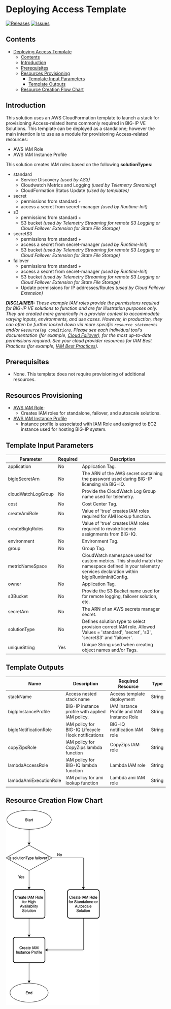 # Deploying Access Template

[![Releases](https://img.shields.io/github/release/f5networks/f5-aws-cloudformation-v2.svg)](https://github.com/f5networks/f5-aws-cloudformation-v2/releases)
[![Issues](https://img.shields.io/github/issues/f5networks/f5-aws-cloudformation-v2.svg)](https://github.com/f5networks/f5-aws-cloudformation-v2/issues)


## Contents

- [Deploying Access Template](#deploying-access-template)
  - [Contents](#contents)
  - [Introduction](#introduction)
  - [Prerequisites](#prerequisites)
  - [Resources Provisioning](#resources-provisioning)
    - [Template Input Parameters](#template-input-parameters)
    - [Template Outputs](#template-outputs)
  - [Resource Creation Flow Chart](#resource-creation-flow-chart)


## Introduction

This solution uses an AWS CloudFormation template to launch a stack for provisioning Access-related items commonly required in BIG-IP VE Solutions. This template can be deployed as a standalone; however the main intention is to use as a module for provisioning Access-related resources:

  - AWS IAM Role
  - AWS IAM Instance Profile

This solution creates IAM roles based on the following **solutionTypes**:

  - standard
    - Service Discovery *(used by AS3)*
    - Cloudwatch Metrics and Logging *(used by Telemetry Streaming)*
    - CloudFormation Status Update *(Used by templates)*
  - secret
    - permissions from standard +
    - access a secret from secret-manager *(used by Runtime-Init)*
  - s3
    - permissions from standard + 
    - S3 bucket *(used by Telemetry Streaming for remote S3 Logging or Cloud Failover Extension for State File Storage)*
  - secretS3
    - permissions from standard + 
    - access a secret from secret-manager *(used by Runtime-Init)*
    - S3 bucket *(used by Telemetry Streaming for remote S3 Logging or Cloud Failover Extension for State File Storage)*
  - failover
    - permissions from standard + 
    - access a secret from secret-manager *(used by Runtime-Init)*
    - S3 bucket *(used by Telemetry Streaming for remote S3 Logging or Cloud Failover Extension for State File Storage)*
    - Update permissions for IP addresses/Routes *(used by Cloud Failover Extension)*


***DISCLAIMER:*** *These example IAM roles provide the permissions required for BIG-IP VE solutions to function and are for illustration purposes only. They are created more generically in a provider context to accommodate varying inputs, environments, and use cases. However, in production, they can often be further locked down via more specific `resource statements` and/or `ResourceTag conditions`. Please see each individual tool's documentation (for example, [Cloud Failover](https://clouddocs.f5.com/products/extensions/f5-cloud-failover/latest/userguide/aws.html#create-and-assign-an-iam-role)), for the most up-to-date permissions required. See your cloud provider resources for IAM Best Practices (for example, [IAM Best Practices](https://docs.aws.amazon.com/IAM/latest/UserGuide/best-practices.html)).*


## Prerequisites

  - None. This template does not require provisioning of additional resources.
  
  
## Resources Provisioning

  * [AWS IAM Role](https://docs.aws.amazon.com/IAM/latest/UserGuide/id_roles.html):
    - Creates IAM roles for standalone, failover, and autoscale solutions.
  * [AWS IAM Instance Profile](https://docs.aws.amazon.com/IAM/latest/UserGuide/id_roles_use_switch-role-ec2_instance-profiles.html)
    - Instance profile is associated with IAM Role and assigned to EC2 instance used for hosting BIG-IP system.


## Template Input Parameters

| Parameter | Required | Description |
| --- | --- | --- |
| application | No | Application Tag. |
| bigIqSecretArn | No | The ARN of the AWS secret containing the password used during BIG-IP licensing via BIG-IQ. |
| cloudWatchLogGroup | No | Provide the CloudWatch Log Group name used for telemetry. |
| cost | No | Cost Center Tag. |
| createAmiRole | No | Value of 'true' creates IAM roles required for AMI lookup function. |
| createBigIqRoles | No | Value of 'true' creates IAM roles required to revoke license assignments from BIG-IQ. |
| environment | No | Environment Tag. |
| group | No | Group Tag. |
| metricNameSpace | No | CloudWatch namespace used for custom metrics. This should match the namespace defined in your telemetry services declaration within bigipRuntimInitConfig. |
| owner | No | Application Tag. |
| s3Bucket | No | Provide the S3 Bucket name used for for remote logging, failover solution, etc. |
| secretArn | No | The ARN of an AWS secrets manager secret. |
| solutionType| No | Defines solution type to select provision correct IAM role. Allowed Values = 'standard', 'secret', 's3', 'secretS3' and 'failover'. |
| uniqueString | Yes | Unique String used when creating object names and/or Tags. |

## Template Outputs

| Name | Description | Required Resource | Type |
| --- | --- | --- | --- |
| stackName | Access nested stack name | Access template deployment | String |
| bigIpInstanceProfile | BIG-IP instance profile with applied IAM policy.  | IAM Instance Profile and IAM Instance Role | String |
| bigIqNotificationRole | IAM policy for BIG-IQ Lifecycle Hook notifications | BIG-IQ notification IAM role | String |
| copyZipsRole | IAM policy for CopyZips lambda function | CopyZips IAM role | String |
| lambdaAccessRole | IAM policy for BIG-IQ lambda function  | Lambda IAM role | String |
| lambdaAmiExecutionRole| IAM policy for ami lookup function  | Lambda ami IAM role | String |

## Resource Creation Flow Chart

![Resource Creation Flow Chart](../../../images/aws-access-module.png)






